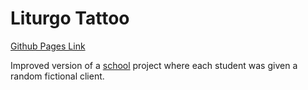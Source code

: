 # Liturgo Tattoo

<a href="https://gusdkruger.github.io/liturgo-tattoo/" target="_blank">Github Pages Link</a>

Improved version of a <a href="https://www.linkedin.com/school/senac-rs/" target="_blank">school</a> project where each student was given a random fictional client.
